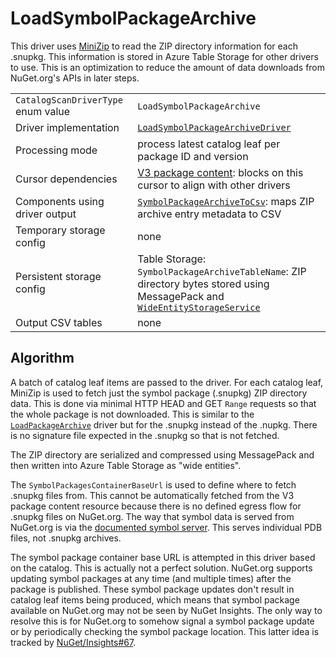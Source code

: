 # LoadSymbolPackageArchive

This driver uses [MiniZip](https://www.nuget.org/packages/Knapcode.MiniZip) to read the ZIP directory information for each .snupkg. This information is stored in Azure Table Storage for other drivers to use. This is an optimization to reduce the amount of data downloads from NuGet.org's APIs in later steps.

|                                    |                                                                                                                                                                                       |
| ---------------------------------- | ------------------------------------------------------------------------------------------------------------------------------------------------------------------------------------- |
| `CatalogScanDriverType` enum value | `LoadSymbolPackageArchive`                                                                                                                                                            |
| Driver implementation              | [`LoadSymbolPackageArchiveDriver`](../../src/Worker.Logic/Drivers/LoadSymbolPackageArchive/LoadSymbolPackageArchiveDriver.cs)                                                         |
| Processing mode                    | process latest catalog leaf per package ID and version                                                                                                                                |
| Cursor dependencies                | [V3 package content](https://learn.microsoft.com/en-us/nuget/api/package-base-address-resource): blocks on this cursor to align with other drivers                                    |
| Components using driver output     | [`SymbolPackageArchiveToCsv`](SymbolPackageArchiveToCsv.md): maps ZIP archive entry metadata to CSV                                                                                   |
| Temporary storage config           | none                                                                                                                                                                                  |
| Persistent storage config          | Table Storage:<br />`SymbolPackageArchiveTableName`: ZIP directory bytes stored using MessagePack and [`WideEntityStorageService`](../../src/Logic/WideEntities/WideEntityService.cs) |
| Output CSV tables                  | none                                                                                                                                                                                  |

## Algorithm

A batch of catalog leaf items are passed to the driver. For each catalog leaf, MiniZip is used to fetch just the symbol package (.snupkg) ZIP directory data. This is done via minimal HTTP HEAD and GET `Range` requests so that the whole package is not downloaded. This is similar to the [`LoadPackageArchive`](LoadPackageArchive.md) driver but for the .snupkg instead of the .nupkg. There is no signature file expected in the .snupkg so that is not fetched.

The ZIP directory are serialized and compressed using MessagePack and then written into Azure Table Storage as "wide entities".

The `SymbolPackagesContainerBaseUrl` is used to define where to fetch .snupkg files from. This cannot be automatically fetched from the V3 package content resource because there is no defined egress flow for .snupkg files on NuGet.org. The way that symbol data is served from NuGet.org is via the [documented symbol server](https://learn.microsoft.com/en-us/nuget/create-packages/symbol-packages-snupkg#nugetorg-symbol-server). This serves individual PDB files, not .snupkg archives.

The symbol package container base URL is attempted in this driver based on the catalog. This is actually not a perfect solution. NuGet.org supports updating symbol packages at any time (and multiple times) after the package is published. These symbol package updates don't result in catalog leaf items being produced, which means that symbol package available on NuGet.org may not be seen by NuGet Insights. The only way to resolve this is for NuGet.org to somehow signal a symbol package update or by periodically checking the symbol package location. This latter idea is tracked by [NuGet/Insights#67](https://github.com/NuGet/Insights/issues/67).
